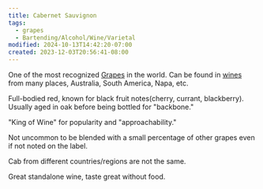 ```yaml
---
title: Cabernet Sauvignon
tags:
  - grapes
  - Bartending/Alcohol/Wine/Varietal
modified: 2024-10-13T14:42:20-07:00
created: 2023-12-03T20:56:41-08:00
---
```

One of the most recognized [Grapes](Areas/bartending/Wine/Grapes/Grapes.md) in the world. 
Can be found in [wines](Areas/bartending/Wine/Wine.md) from many places, Australia, South America, Napa, etc. 

Full-bodied red, known for black fruit notes(cherry, currant, blackberry).
Usually aged in oak before being bottled for "backbone."

"King of Wine" for popularity and "approachability."

Not uncommon to be blended with a small percentage of other grapes even if not noted on the label. 

Cab from different countries/regions are not the same. 

Great standalone wine, taste great without food. 
